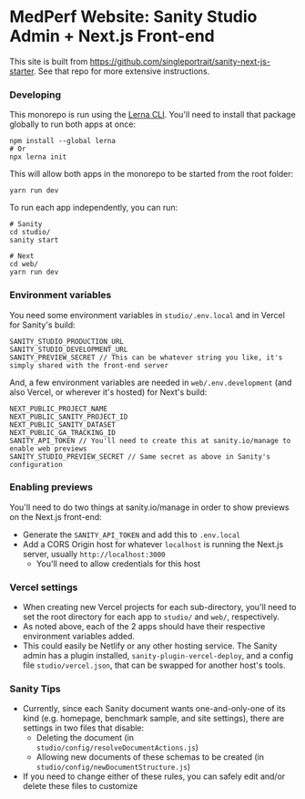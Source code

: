 # MedPerf Website: Sanity Studio Admin + Next.js Front-end

This site is built from https://github.com/singleportrait/sanity-next-js-starter. See that repo for more extensive instructions.
### Developing

This monorepo is run using the [Lerna CLI](https://github.com/lerna/lerna). You'll need to install that package globally to run both apps at once:

```
npm install --global lerna
# Or
npx lerna init
```

This will allow both apps in the monorepo to be started from the root folder:

```
yarn run dev
```

To run each app independently, you can run:

```
# Sanity
cd studio/
sanity start

# Next
cd web/
yarn run dev
```

### Environment variables

You need some environment variables in `studio/.env.local` and in Vercel for Sanity's build:

```
SANITY_STUDIO_PRODUCTION_URL
SANITY_STUDIO_DEVELOPMENT_URL
SANITY_PREVIEW_SECRET // This can be whatever string you like, it's simply shared with the front-end server
```

And, a few environment variables are needed in `web/.env.development` (and also Vercel, or wherever it's hosted) for Next's build:

```
NEXT_PUBLIC_PROJECT_NAME
NEXT_PUBLIC_SANITY_PROJECT_ID
NEXT_PUBLIC_SANITY_DATASET
NEXT_PUBLIC_GA_TRACKING_ID
SANITY_API_TOKEN // You'll need to create this at sanity.io/manage to enable web previews
SANITY_STUDIO_PREVIEW_SECRET // Same secret as above in Sanity's configuration
```

### Enabling previews

You'll need to do two things at sanity.io/manage in order to show previews on the Next.js front-end:
- Generate the `SANITY_API_TOKEN` and add this to `.env.local`
- Add a CORS Origin host for whatever `localhost` is running the Next.js server, usually `http://localhost:3000`
  - You'll need to allow credentials for this host


### Vercel settings

- When creating new Vercel projects for each sub-directory, you'll need to set the root directory for each app to `studio/` and `web/`, respectively.
- As noted above, each of the 2 apps should have their respective environment variables added.
- This could easily be Netlify or any other hosting service. The Sanity admin has a plugin installed, `sanity-plugin-vercel-deploy`, and a config file `studio/vercel.json`, that can be swapped for another host's tools.

### Sanity Tips

- Currently, since each Sanity document wants one-and-only-one of its kind (e.g. homepage, benchmark sample, and site settings), there are settings in two files that disable:
  - Deleting the document (in `studio/config/resolveDocumentActions.js`)
  - Allowing new documents of these schemas to be created (in `studio/config/newDocumentStructure.js`)
- If you need to change either of these rules, you can safely edit and/or delete these files to customize